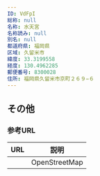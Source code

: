 ```yaml
---
ID: VdFpI
総称: null
名称: 水天宮
名称読み: null
別名: null
都道府県: 福岡県
区域: 久留米市
緯度: 33.3199558
経度: 130.4962285
郵便番号: 8300028
住所: 福岡県久留米市京町２６９−６
---
```


## その他

### 参考URL

| URL | 説明          |
| --- | ------------- |
|     | OpenStreetMap |
